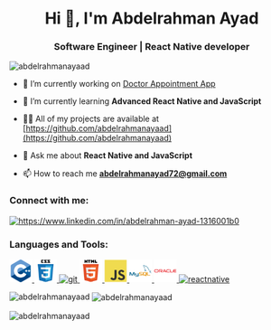 
<h1 align="center">Hi 👋, I'm Abdelrahman Ayad</h1>
<h3 align="center">Software Engineer | React Native developer</h3>
<p align="left"> <img src="https://komarev.com/ghpvc/?username=abdelrahmanayaad&label=Profile%20views&color=0e75b6&style=flat" alt="abdelrahmanayaad" /> </p>

- 🔭 I’m currently working on [Doctor Appointment App](https://github.com/EsraaRedaElgiz/DoctorAppointmentApp)

- 🌱 I’m currently learning **Advanced React Native and JavaScript**

- 👨‍💻 All of my projects are available at [https://github.com/abdelrahmanayaad](https://github.com/abdelrahmanayaad)

- 💬 Ask me about **React Native and JavaScript**

- 📫 How to reach me **abdelrahmanayad72@gmail.com**

<h3 align="left">Connect with me:</h3>
<p align="left">
<a href="https://www.linkedin.com/in/abdelrahman-ayad-1316001b0/" target="blank"><img align="center" src="https://raw.githubusercontent.com/rahuldkjain/github-profile-readme-generator/master/src/images/icons/Social/linked-in-alt.svg" alt="https://www.linkedin.com/in/abdelrahman-ayad-1316001b0" height="30" width="40" /></a>
</p>

<h3 align="left">Languages and Tools:</h3>
<p align="left"> <a href="https://www.w3schools.com/cpp/" target="_blank" rel="noreferrer"> <img src="https://raw.githubusercontent.com/devicons/devicon/master/icons/cplusplus/cplusplus-original.svg" alt="cplusplus" width="40" height="40"/> </a> <a href="https://www.w3schools.com/css/" target="_blank" rel="noreferrer"> <img src="https://raw.githubusercontent.com/devicons/devicon/master/icons/css3/css3-original-wordmark.svg" alt="css3" width="40" height="40"/> </a> <a href="https://git-scm.com/" target="_blank" rel="noreferrer"> <img src="https://www.vectorlogo.zone/logos/git-scm/git-scm-icon.svg" alt="git" width="40" height="40"/> </a> <a href="https://www.w3.org/html/" target="_blank" rel="noreferrer"> <img src="https://raw.githubusercontent.com/devicons/devicon/master/icons/html5/html5-original-wordmark.svg" alt="html5" width="40" height="40"/> </a> <a href="https://developer.mozilla.org/en-US/docs/Web/JavaScript" target="_blank" rel="noreferrer"> <img src="https://raw.githubusercontent.com/devicons/devicon/master/icons/javascript/javascript-original.svg" alt="javascript" width="40" height="40"/> </a> <a href="https://www.mysql.com/" target="_blank" rel="noreferrer"> <img src="https://raw.githubusercontent.com/devicons/devicon/master/icons/mysql/mysql-original-wordmark.svg" alt="mysql" width="40" height="40"/> </a> <a href="https://www.oracle.com/" target="_blank" rel="noreferrer"> <img src="https://raw.githubusercontent.com/devicons/devicon/master/icons/oracle/oracle-original.svg" alt="oracle" width="40" height="40"/> </a> <a href="https://reactnative.dev/" target="_blank" rel="noreferrer"> <img src="https://reactnative.dev/img/header_logo.svg" alt="reactnative" width="40" height="40"/> </a> </p>

<p><img align="left" src="https://github-readme-stats.vercel.app/api/top-langs?username=abdelrahmanayaad&show_icons=true&locale=en&layout=compact" alt="abdelrahmanayaad" /></p>

<p>&nbsp;<img align="center" src="https://github-readme-stats.vercel.app/api?username=abdelrahmanayaad&show_icons=true&locale=en" alt="abdelrahmanayaad" /></p>

<p><img align="center" src="https://github-readme-streak-stats.herokuapp.com/?user=abdelrahmanayaad&" alt="abdelrahmanayaad" /></p>
